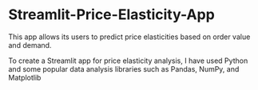 # Streamlit-Price-Elasticity-App

This app allows its users to predict price elasticities based on order value and demand.

To create a Streamlit app for price elasticity analysis, I have used Python and some popular data analysis libraries such as 
Pandas, NumPy, and Matplotlib
